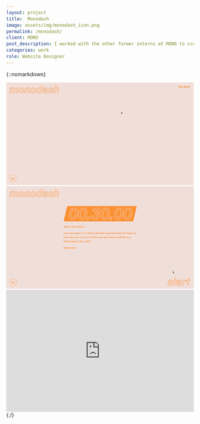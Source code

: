 ```yaml
---
layout: project
title:  Monodash
image: assets/img/monodash_icon.png
permalink: /monodash/
client: MONO
post_description: I worked with the other former interns at MONO to create the 2018 internship application. We decided that the application process should be about speed. We didn’t want students to sit on their computers for days, chipping away at the same form of questions that every other agency was asking. We didn’t want the “right” answer—we wanted their honest,gut reactions. So, we created a quick program that gave each applicant 30 seconds to answer a non-advertising related question, with 6 questions total. This made it easy for MONO to weed out people trying to give answers that they thought we’d want to hear, and it helped us hire the next crew of summer interns.
categories: work
role: Website Designer
---
```

{::nomarkdown}
<div class="project-two-column ">
  <div class="item-image left">
    <img src="/assets/img/monodash/monodash_first-animation_doc-no-ui.gif" alt="monodash landing page gif">
  </div>
  <div class="item-image right">
    <img src="/assets/img/monodash/monodash_question_doc-no-ui.gif" alt="monodash questions gif">
  </div>
</div>

<div class="wow fadeIn" style="padding:65% 0 0 0;position:relative;"><iframe src="https://player.vimeo.com/video/299136938?title=0&byline=0&portrait=0" style="position:absolute;top:0;left:0;width:100%;height:100%;" frameborder="0" webkitallowfullscreen mozallowfullscreen allowfullscreen></iframe></div>
<script src="https://player.vimeo.com/api/player.js"></script>
{:/}
